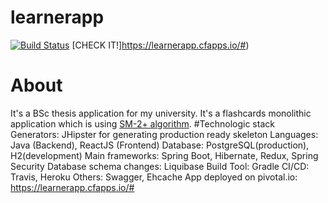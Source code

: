 # learnerapp 
[![Build Status](https://travis-ci.com/phpl/Learner.svg?token=wCoBCsH2BVVpVX8L7qqe&branch=master)](https://travis-ci.com/phpl/Learner)
[CHECK IT!]https://learnerapp.cfapps.io/#)
# About
It's a BSc thesis application for my university. It's a flashcards monolithic application which is using [SM-2+ algorithm](http://www.blueraja.com/blog/477/a-better-spaced-repetition-learning-algorithm-sm2i).
#Technologic stack
Generators: JHipster for generating production ready skeleton
Languages: Java (Backend), ReactJS (Frontend)
Database: PostgreSQL(production), H2(development)
Main frameworks: Spring Boot, Hibernate, Redux, Spring Security
Database schema changes: Liquibase
Build Tool: Gradle
CI/CD: Travis, Heroku
Others: Swagger, Ehcache
App deployed on pivotal.io: https://learnerapp.cfapps.io/#
